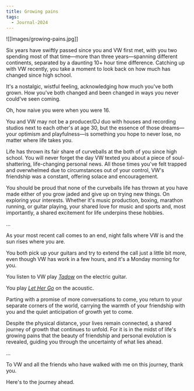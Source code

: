 ```yaml
---
title: Growing pains
tags:
  - Journal-2024
---
```

![[Images/growing-pains.jpg]]

Six years have swiftly passed since you and VW first met, with you two spending most of that time—more than three years—spanning different continents, separated by a daunting 10+ hour time difference. Catching up with VW recently, you take a moment to look back on how much has changed since high school. 

It's a nostalgic, wistful feeling, acknowledging how much you've both grown. How you've both changed and been changed in ways you never could've seen coming. 

Oh, how naive you were when you were 16. 

You and VW may not be a producer/DJ duo with houses and recording studios next to each other's at age 30, but the essence of those dreams—your optimism and playfulness—is something you hope to never lose, no matter where life takes you. 

Life has thrown its fair share of curveballs at the both of you since high school. You will never forget the day VW texted you about a piece of soul-shattering, life-changing personal news. All those times you've felt trapped and overwhelmed due to circumstances out of your control, VW's friendship was a constant, offering solace and encouragement.

You should be proud that none of the curveballs life has thrown at you have made either of you grow jaded and give up on trying new things. On exploring your interests. Whether it's music production, boxing, marathon running, or guitar playing, your shared love for music and sports and, most importantly, a shared excitement for life underpins these hobbies. 

...

As your most recent call comes to an end, night falls where VW is and the sun rises where you are. 

You both pick up your guitars and try to extend the call just a little bit more, even though VW has work in a few hours, and it's a Monday morning for you. 

You listen to VW play *[Tadow](https://www.youtube.com/watch?v=hC8CH0Z3L54)* on the electric guitar. 

You play *[Let Her Go](https://www.youtube.com/watch?v=RBumgq5yVrA)* on the acoustic.

Parting with a promise of more conversations to come, you return to your separate corners of the world, carrying the warmth of your friendship with you and the quiet anticipation of growth yet to come. 

Despite the physical distance, your lives remain connected, a shared journey of growth that continues to unfold. For it is in the midst of life's growing pains that the beauty of friendship and personal evolution is revealed, guiding you through the uncertainty of what lies ahead.

...

To VW and all the friends who have walked with me on this journey, thank you.

Here's to the journey ahead. 







